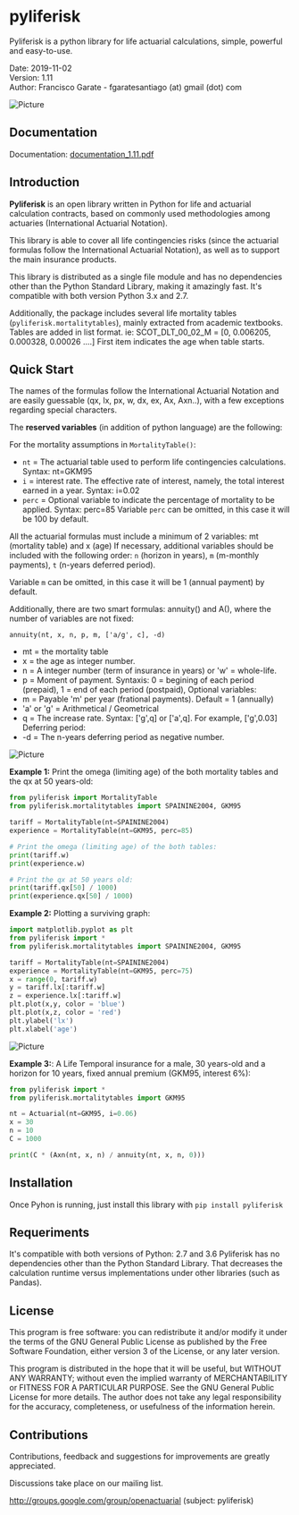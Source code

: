 <h1>pyliferisk</h1>
Pyliferisk is a python library for life actuarial calculations, simple, powerful and easy-to-use.

Date: 2019-11-02<br/>
Version: 1.11<br/>
Author: Francisco Garate - fgaratesantiago (at) gmail (dot) com<br/>

![Picture](http://www.garpa.net/github/pyliferisk.png)

Documentation
-------------
Documentation: [documentation_1.11.pdf](https://github.com/franciscogarate/pyliferisk/raw/master/documentation_1.11.pdf)


Introduction
------------
**Pyliferisk** is an open library written in Python for life and actuarial calculation contracts, based on commonly used methodologies among actuaries (International Actuarial Notation).

This library is able to cover all life contingencies risks (since the actuarial formulas follow the International Actuarial Notation), as well as to support the main insurance products.

This library is distributed as a single file module and has no dependencies other than the Python Standard Library, making it amazingly fast. It's compatible with both version Python 3.x and 2.7.

Additionally, the package includes several life mortality tables (``pyliferisk.mortalitytables``), mainly extracted from academic textbooks. Tables are added in list format. ie: SCOT_DLT_00_02_M = [0, 0.006205, 0.000328, 0.00026 ....]
First item indicates the age when table starts.

Quick Start
-----------
The names of the formulas follow the International Actuarial Notation and are easily guessable (qx, lx, px, w, dx, ex, Ax, Axn..), with a few exceptions regarding special characters.

The **reserved variables** (in addition of python language) are the following:

For the mortality assumptions in ``MortalityTable()``:
* ``nt`` = The actuarial table used to perform life contingencies calculations. Syntax: nt=GKM95
* ``i`` = interest rate. The effective rate of interest, namely, the total interest earned in a year. Syntax: i=0.02
* ``perc`` = Optional variable to indicate the percentage of mortality to be applied. Syntax: perc=85
Variable ``perc`` can be omitted, in this case it will be 100 by default.

All the actuarial formulas must include a minimum of 2 variables: mt (mortality table) and x (age) 
If necessary, additional variables should be included with the following order: 
``n`` (horizon in years),  ``m`` (m-monthly payments), ``t`` (n-years deferred period).

Variable ``m`` can be omitted, in this case it will be 1 (annual payment) by default.

Additionally, there are two smart formulas: annuity() and A(), where the number of variables are not fixed:

``annuity(nt, x, n, p, m, ['a/g', c], -d)``
* mt = the mortality table
* x = the age as integer number.   
* n = A integer number (term of insurance in years) or 'w' = whole-life.
* p = Moment of payment. Syntaxis: 0 = begining of each period (prepaid), 1 = end of each period (postpaid),
Optional variables:
* m = Payable 'm' per year (frational payments). Default = 1 (annually)
* 'a' or 'g' = Arithmetical / Geometrical
* q = The increase rate. Syntax: ['g',q] or ['a',q]. For example, ['g',0.03]
Deferring period:
* -d = The n-years deferring period as negative number. 

![Picture](http://garpa.net/github/pyliferisk2.png)

**Example 1:**
Print the omega (limiting age) of the both mortality tables and the qx at 50 years-old:
```python
from pyliferisk import MortalityTable
from pyliferisk.mortalitytables import SPAININE2004, GKM95

tariff = MortalityTable(nt=SPAININE2004)
experience = MortalityTable(nt=GKM95, perc=85)

# Print the omega (limiting age) of the both tables:
print(tariff.w)
print(experience.w)

# Print the qx at 50 years old:
print(tariff.qx[50] / 1000)
print(experience.qx[50] / 1000)
```

**Example 2:**
Plotting a surviving graph:
```python
import matplotlib.pyplot as plt
from pyliferisk import *
from pyliferisk.mortalitytables import SPAININE2004, GKM95

tariff = MortalityTable(nt=SPAININE2004)
experience = MortalityTable(nt=GKM95, perc=75)
x = range(0, tariff.w)
y = tariff.lx[:tariff.w]
z = experience.lx[:tariff.w]
plt.plot(x,y, color = 'blue')
plt.plot(x,z, color = 'red')
plt.ylabel('lx')
plt.xlabel('age')
```
![Picture](http://garpa.net/github/pyliferisk3.png)

**Example 3:**:
A Life Temporal insurance for a male, 30 years-old and a horizon for 10 years, fixed annual premium (GKM95, interest 6%):
```python
from pyliferisk import *
from pyliferisk.mortalitytables import GKM95

nt = Actuarial(nt=GKM95, i=0.06)
x = 30
n = 10
C = 1000

print(C * (Axn(nt, x, n) / annuity(nt, x, n, 0)))
```

Installation
------------
Once Pyhon is running, just install this library with ``pip install pyliferisk`` 

Requeriments
------------
It's compatible with both versions of Python: 2.7 and 3.6
Pyliferisk has no dependencies other than the Python Standard Library. That decreases the calculation runtime versus implementations under other libraries (such as Pandas).

License
-------
This program is free software: you can redistribute it and/or modify it under the terms of the GNU General Public License as published by the Free Software Foundation, either version 3 of the License, or any later version.

This program is distributed in the hope that it will be useful, but WITHOUT ANY WARRANTY; without even the implied warranty of MERCHANTABILITY or FITNESS FOR A PARTICULAR PURPOSE. See the GNU General Public License for more details. The author does not take any legal responsibility for the accuracy, completeness, or usefulness of the information herein.

Contributions
-------------
Contributions, feedback and suggestions for improvements are greatly appreciated.

Discussions take place on our mailing list.

http://groups.google.com/group/openactuarial (subject: pyliferisk)
